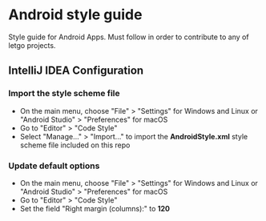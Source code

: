 # Android style guide
Style guide for Android Apps. Must follow in order to contribute to any of letgo projects.

## IntelliJ IDEA Configuration

### Import the style scheme file
* On the main menu, choose "File" > "Settings" for Windows and Linux or "Android Studio" > "Preferences" for macOS
* Go to "Editor" > "Code Style"
* Select "Manage..." > "Import..." to import the **AndroidStyle.xml** style scheme file included on this repo

### Update default options
* On the main menu, choose "File" > "Settings" for Windows and Linux or "Android Studio" > "Preferences" for macOS
* Go to "Editor" > "Code Style"
* Set the field "Right margin (columns):" to **120**
